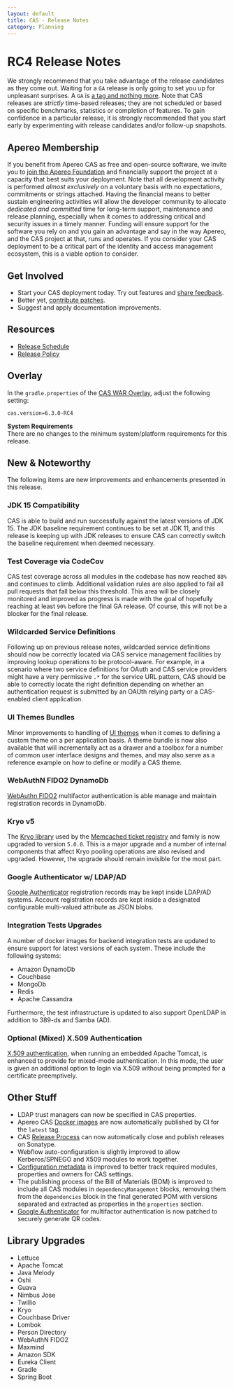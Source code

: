 ```yaml
---
layout: default
title: CAS - Release Notes
category: Planning
---
```


# RC4 Release Notes

We strongly recommend that you take advantage of the release candidates as they come out. Waiting for a `GA` release is only going to set you up for unpleasant surprises. A `GA` is [a tag and nothing more](https://apereo.github.io/2017/03/08/the-myth-of-ga-rel/). Note that CAS releases are *strictly* time-based releases; they are not scheduled or based on specific benchmarks, statistics or completion of features. To gain confidence in a particular release, it is strongly recommended that you start early by experimenting with release candidates and/or follow-up snapshots.

## Apereo Membership

If you benefit from Apereo CAS as free and open-source software, we invite you to [join the Apereo Foundation](https://www.apereo.org/content/apereo-membership) and financially support the project at a capacity that best suits your deployment. Note that all development activity is performed *almost exclusively* on a voluntary basis with no expectations, commitments or strings attached. Having the financial means to better sustain engineering activities will allow the developer community to allocate *dedicated and committed* time for long-term support, maintenance and release planning, especially when it comes to addressing critical and security issues in a timely manner. Funding will ensure support for the software you rely on and you gain an advantage and say in the way Apereo, and the CAS project at that, runs and operates. If you consider your CAS deployment to be a critical part of the identity and access management ecosystem, this is a viable option to consider.

## Get Involved

- Start your CAS deployment today. Try out features and [share feedback](/cas/Mailing-Lists.html).
- Better yet, [contribute patches](/cas/developer/Contributor-Guidelines.html).
- Suggest and apply documentation improvements.

## Resources

- [Release Schedule](https://github.com/apereo/cas/milestones)
- [Release Policy](/cas/developer/Release-Policy.html)

## Overlay

In the `gradle.properties` of the [CAS WAR Overlay](../installation/WAR-Overlay-Installation.html), adjust the following setting:

```properties
cas.version=6.3.0-RC4
```

<div class="alert alert-info">
  <strong>System Requirements</strong><br/>There are no changes to the minimum system/platform requirements for this release.
</div>

## New & Noteworthy

The following items are new improvements and enhancements presented in this release.

### JDK 15 Compatibility

CAS is able to build and run successfully against the latest versions of JDK 15. The JDK baseline requirement continues to be set at JDK 11, and this release is keeping up with JDK releases to ensure CAS can correctly switch the baseline requirement when deemed necessary.

### Test Coverage via CodeCov

CAS test coverage across all modules in the codebase has now reached `88%` and continues to climb. Additional validation rules are also applied to fail all pull requests that fall below this threshold. This area will be closely monitored and improved as progress is made with the goal of hopefully reaching at least `90%` before the final GA release. Of course, this will not be a blocker for the final release.

### Wildcarded Service Definitions

Following up on previous release notes, wildcarded service definitions should now be correctly located via CAS service management facilities by improving lookup operations to be protocol-aware. For example, in a scenario where two service definitions for OAuth and CAS service providers might have a very permissive `.*` for the service URL pattern, CAS should be able to correctly locate the right definition depending on whether an authentication request is submitted by an OAUth relying party or a CAS-enabled client application.

### UI Themes Bundles

Minor improvements to handling of [UI themes](../ux/User-Interface-Customization-Themes.html) when it comes to defining a custom theme on a per application basis. A theme bundle is now also available that will incrementally act as a drawer and a toolbox for a number of common user interface designs and themes, and may also serve as a reference example on how to define or modify a CAS theme.

### WebAuthN FIDO2 DynamoDb

[WebAuthn FIDO2](../mfa/FIDO2-WebAuthn-Authentication.html) multifactor authentication is able manage and maintain registration records in DynamoDb.

### Kryo v5

The [Kryo library](https://github.com/EsotericSoftware/kryo) used by the [Memcached ticket registry](../ticketing/Memcached-Ticket-Registry.html) and family is now upgraded to version `5.0.0`. This is a major upgrade and a number of internal components that affect Kryo pooling operations are also revised and upgraded. However, the upgrade should remain invisible for the most part.

### Google Authenticator w/ LDAP/AD

[Google Authenticator](../mfa/GoogleAuthenticator-Authentication.html) registration records may be kept inside LDAP/AD systems. Account registration records are kept inside a designated configurable multi-valued attribute as JSON blobs.

### Integration Tests Upgrades

A number of docker images for backend integration tests are updated to ensure support for latest versions of each system. These include the following systems:

- Amazon DynamoDb
- Couchbase
- MongoDb
- Redis
- Apache Cassandra

Furthermore, the test infrastructure is updated to also support OpenLDAP in addition to 389-ds and Samba (AD).

### Optional (Mixed) X.509 Authentication

[X.509 authentication](../installation/X509-Authentication.html), when running an embedded Apache Tomcat, is enhanced to provide for mixed-mode authentication. In this mode, the user is given an additional option to login via X.509 without being prompted for a certificate preemptively.

## Other Stuff

- LDAP trust managers can now be specified in CAS properties.
- Apereo CAS [Docker images](https://hub.docker.com/r/apereo/cas) are now automatically published by CI for the `latest` tag.
- CAS [Release Process](../developer/Release-Process.html) can now automatically close and publish releases on Sonatype.
- Webflow auto-configuration is slightly improved to allow Kerberos/SPNEGO and X509 modules to work together.
- [Configuration metadata](../configuration/Configuration-Metadata-Repository.html) is improved to better track required modules, properties and owners for CAS settings.
- The publishing process of the Bill of Materials (BOM) is improved to include all CAS modules in `dependencyManagement` blocks, removing them from the `dependencies` block in the final generated POM with versions separated and extracted as properties in the `properties` section.
- [Google Authenticator](../mfa/GoogleAuthenticator-Authentication.html) for multifactor authentication is now patched to securely generate QR codes.

## Library Upgrades

- Lettuce
- Apache Tomcat
- Java Melody
- Oshi
- Guava
- Nimbus Jose
- Twillio
- Kryo
- Couchbase Driver
- Lombok
- Person Directory
- WebAuthN FIDO2
- Maxmind
- Amazon SDK
- Eureka Client
- Gradle
- Spring Boot



